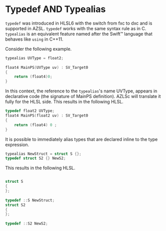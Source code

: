 # Typedef AND Typealias
`typedef` was introduced in HLSL6 with the switch from fxc to dxc and is  supported in AZSL. `typedef` works with the same syntax rule as in C. `typealias` is an equivalent feature named after the Swift™ language that behaves like `using` in C++11.

Consider the following example.
```cpp
typealias UVType = float2;
 
float4 MainPS(UVType uv) : SV_Target0
{
    return (float4)0;
}
```
In this context, the reference to the `typealias`'s name UVType, appears in declarative code (the signature of MainPS definition). AZLSc will translate it fully for the HLSL side. This results in the following HLSL. 
```cpp
typedef float2 UVType;
float4 MainPS(float2 uv) : SV_Target0
{
    return (float4) 0 ;
}
```

It is possible to immediately alias types that are declared inline to the type expression. 
```cpp
typealias NewStruct = struct S {};
typedef struct S2 {} NewS2;
```
This results in the following HLSL. 
```cpp

struct S
{
};
 
typedef ::S NewStruct;
struct S2
{
};
 
typedef ::S2 NewS2;
```